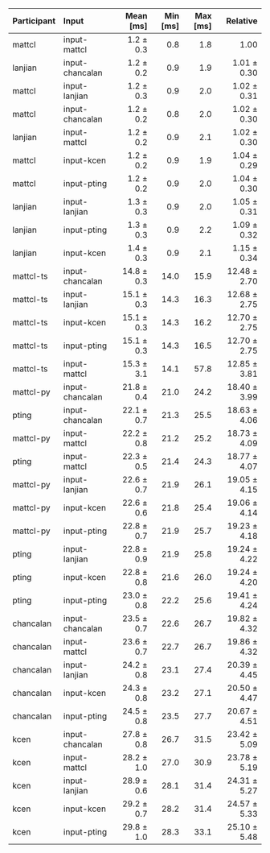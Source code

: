 | Participant | Input | Mean [ms] | Min [ms] | Max [ms] | Relative |
|:---|:---|---:|---:|---:|---:|
| mattcl | input-mattcl | 1.2 ± 0.3 | 0.8 | 1.8 | 1.00 |
| lanjian | input-chancalan | 1.2 ± 0.2 | 0.9 | 1.9 | 1.01 ± 0.30 |
| mattcl | input-lanjian | 1.2 ± 0.3 | 0.9 | 2.0 | 1.02 ± 0.31 |
| mattcl | input-chancalan | 1.2 ± 0.2 | 0.8 | 2.0 | 1.02 ± 0.30 |
| lanjian | input-mattcl | 1.2 ± 0.2 | 0.9 | 2.1 | 1.02 ± 0.30 |
| mattcl | input-kcen | 1.2 ± 0.2 | 0.9 | 1.9 | 1.04 ± 0.29 |
| mattcl | input-pting | 1.2 ± 0.2 | 0.9 | 2.0 | 1.04 ± 0.30 |
| lanjian | input-lanjian | 1.3 ± 0.3 | 0.9 | 2.0 | 1.05 ± 0.31 |
| lanjian | input-pting | 1.3 ± 0.3 | 0.9 | 2.2 | 1.09 ± 0.32 |
| lanjian | input-kcen | 1.4 ± 0.3 | 0.9 | 2.1 | 1.15 ± 0.34 |
| mattcl-ts | input-chancalan | 14.8 ± 0.3 | 14.0 | 15.9 | 12.48 ± 2.70 |
| mattcl-ts | input-lanjian | 15.1 ± 0.3 | 14.3 | 16.3 | 12.68 ± 2.75 |
| mattcl-ts | input-kcen | 15.1 ± 0.3 | 14.3 | 16.2 | 12.70 ± 2.75 |
| mattcl-ts | input-pting | 15.1 ± 0.3 | 14.3 | 16.5 | 12.70 ± 2.75 |
| mattcl-ts | input-mattcl | 15.3 ± 3.1 | 14.1 | 57.8 | 12.85 ± 3.81 |
| mattcl-py | input-chancalan | 21.8 ± 0.4 | 21.0 | 24.2 | 18.40 ± 3.99 |
| pting | input-chancalan | 22.1 ± 0.7 | 21.3 | 25.5 | 18.63 ± 4.06 |
| mattcl-py | input-mattcl | 22.2 ± 0.8 | 21.2 | 25.2 | 18.73 ± 4.09 |
| pting | input-mattcl | 22.3 ± 0.5 | 21.4 | 24.3 | 18.77 ± 4.07 |
| mattcl-py | input-lanjian | 22.6 ± 0.7 | 21.9 | 26.1 | 19.05 ± 4.15 |
| mattcl-py | input-kcen | 22.6 ± 0.6 | 21.8 | 25.4 | 19.06 ± 4.14 |
| mattcl-py | input-pting | 22.8 ± 0.7 | 21.9 | 25.7 | 19.23 ± 4.18 |
| pting | input-lanjian | 22.8 ± 0.9 | 21.9 | 25.8 | 19.24 ± 4.22 |
| pting | input-kcen | 22.8 ± 0.8 | 21.6 | 26.0 | 19.24 ± 4.20 |
| pting | input-pting | 23.0 ± 0.8 | 22.2 | 25.6 | 19.41 ± 4.24 |
| chancalan | input-chancalan | 23.5 ± 0.7 | 22.6 | 26.7 | 19.82 ± 4.32 |
| chancalan | input-mattcl | 23.6 ± 0.7 | 22.7 | 26.7 | 19.86 ± 4.32 |
| chancalan | input-lanjian | 24.2 ± 0.8 | 23.1 | 27.4 | 20.39 ± 4.45 |
| chancalan | input-kcen | 24.3 ± 0.8 | 23.2 | 27.1 | 20.50 ± 4.47 |
| chancalan | input-pting | 24.5 ± 0.8 | 23.5 | 27.7 | 20.67 ± 4.51 |
| kcen | input-chancalan | 27.8 ± 0.8 | 26.7 | 31.5 | 23.42 ± 5.09 |
| kcen | input-mattcl | 28.2 ± 1.0 | 27.0 | 30.9 | 23.78 ± 5.19 |
| kcen | input-lanjian | 28.9 ± 0.6 | 28.1 | 31.4 | 24.31 ± 5.27 |
| kcen | input-kcen | 29.2 ± 0.7 | 28.2 | 31.4 | 24.57 ± 5.33 |
| kcen | input-pting | 29.8 ± 1.0 | 28.3 | 33.1 | 25.10 ± 5.48 |
